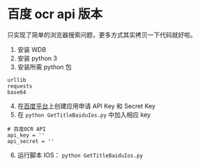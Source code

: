 # 百度 ocr api 版本
只实现了简单的浏览器搜索问题，更多方式其实拷贝一下代码就好啦。

1. 安装 WDB
2. 安装 python 3
3. 安装所需 python 包
```
urllib
requests
base64
```
4. 在[百度平台](https://cloud.baidu.com/product/ocr)上创建应用申请 API Key 和 Secret Key
5. 在 `python GetTitleBaiduIos.py` 中加入相应 key
```
# 百度OCR API
api_key = ''
api_secret = ''
```
6. 运行脚本 
IOS： `python GetTitleBaiduIos.py`
